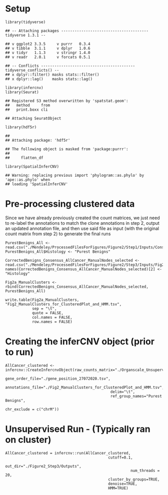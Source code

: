 # Setup

    library(tidyverse)

    ## -- Attaching packages --------------------------------------- tidyverse 1.3.1 --

    ## v ggplot2 3.3.5     v purrr   0.3.4
    ## v tibble  3.1.1     v dplyr   1.0.6
    ## v tidyr   1.1.3     v stringr 1.4.0
    ## v readr   2.0.1     v forcats 0.5.1

    ## -- Conflicts ------------------------------------------ tidyverse_conflicts() --
    ## x dplyr::filter() masks stats::filter()
    ## x dplyr::lag()    masks stats::lag()

    library(infercnv)
    library(Seurat)

    ## Registered S3 method overwritten by 'spatstat.geom':
    ##   method     from
    ##   print.boxx cli

    ## Attaching SeuratObject

    library(hdf5r)

    ## 
    ## Attaching package: 'hdf5r'

    ## The following object is masked from 'package:purrr':
    ## 
    ##     flatten_df

    library(SpatialInferCNV)

    ## Warning: replacing previous import 'phylogram::as.phylo' by 'ape::as.phylo' when
    ## loading 'SpatialInferCNV'

# Pre-processing clustered data

Since we have already previously created the count matrices, we just
need to re-label the annotations to match the clone annotations in step
2, output an updated annotation file, and then use said file as input
(with the original count matrix from step 2) to generate the final runs

    PurestBenigns_All <- read.csv("./Mendeley/ProcessedFilesForFigures/Figure2/Step1/Inputs/Consensus_PurestBenigns_18112020.csv")
    PurestBenigns_All$Histology <- "Purest Benigns"

    CorrectedBenigns_Consensus_AllCancer_ManualNodes_selected <- read.csv("./Mendeley/ProcessedFilesForFigures/Figure2/Step3/Inputs/Fig2_forclustering.csv")
    names(CorrectedBenigns_Consensus_AllCancer_ManualNodes_selected)[2] <- "Histology"

    Fig2a_ManualClusters <- rbind(CorrectedBenigns_Consensus_AllCancer_ManualNodes_selected, PurestBenigns_All)

    write.table(Fig2a_ManualClusters, "Fig2_ManualClusters_for_ClusteredPlot_and_HMM.tsv", 
                sep = "\t",
                quote = FALSE, 
                col.names = FALSE, 
                row.names = FALSE)

# Creating the inferCNV object (prior to run)

    AllCancer_clustered <- infercnv::CreateInfercnvObject(raw_counts_matrix="./Organscale_Unsupervised_Consensus_AllCancer_Counts.tsv", 
                                                   gene_order_file="./gene_position_27072020.tsv",
                                                   annotations_file="./Fig2_ManualClusters_for_ClusteredPlot_and_HMM.tsv",
                                                   delim="\t",
                                                   ref_group_names="Purest Benigns",
                                                                   chr_exclude = c("chrM"))

# Unsupervised Run - (Typically ran on cluster)

    AllCancer_clustered = infercnv::run(AllCancer_clustered,
                                                  cutoff=0.1,
                                                  out_dir="./Figure2_Step3/Outputs", 
                                                            num_threads = 20,
                                                  cluster_by_groups=TRUE, 
                                                  denoise=TRUE,
                                                  HMM=TRUE)
